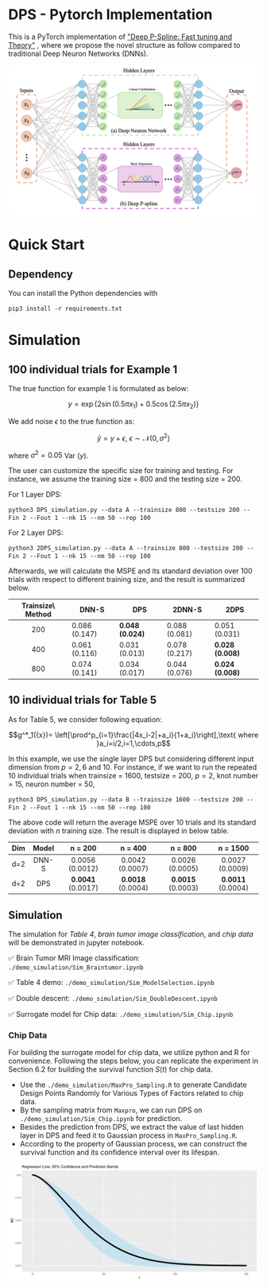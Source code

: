 # DPS - Pytorch Implementation 
This is a PyTorch implementation of ["Deep P-Spline: Fast tuning and Theory"](https://arxiv.org/abs/2501.01376) , where we propose the novel structure as follow compared to traditional Deep Neuron Networks (DNNs).

![](./imgs/DPS.png)
# Quick Start
## Dependency
You can install the Python dependencies with
```
pip3 install -r requirements.txt
```

# Simulation
## 100 individual trials for Example 1
The true function for example 1 is formulated as below:
```math
    y = \exp\{2\sin(0.5\pi x_1) + 0.5\cos(2.5\pi x_2)\}
```
We add noise $\epsilon$ to the true function as:
```math
    \tilde{y}= y+\epsilon,\ \epsilon\sim\mathcal{N}(0, \sigma^2)
```
where $\sigma^2 = 0.05$ Var $(y)$.

The user can customize the specific size for training and testing. For instance, we assume the training size = 800 and the testing size = 200.

For 1 Layer DPS:
```
python3 DPS_simulation.py --data A --trainsize 800 --testsize 200 --Fin 2 --Fout 1 --nk 15 --nm 50 --rep 100
```

For 2 Layer DPS:
```
python3 2DPS_simulation.py --data A --trainsize 800 --testsize 200 --Fin 2 --Fout 1 --nk 15 --nm 50 --rep 100
```

Afterwards, we will calculate the MSPE and its standard deviation over 100 trials with respect to different training size, and the result is summarized below.

Trainsize\ Method | DNN-S | DPS | 2DNN-S | 2DPS | 
:---: | --- | --- | --- |--- 
200 | 0.086 (0.147) | **0.048 (0.024)** | 0.088 (0.081) | 0.051 (0.031) |
400 | 0.061 (0.116) | 0.031 (0.013) | 0.078 (0.217) | **0.028 (0.008)** |
800 | 0.074 (0.141) | 0.034 (0.017) | 0.044 (0.076) | **0.024 (0.008)** | 


## 10 individual trials for Table 5
As for Table 5, we consider following equation:
```math
g^*_1({x})= \left[\prod^p_{i=1}\frac{|4x_i-2|+a_i}{1+a_i}\right],\text{ where }a_i=i/2,i=1,\cdots,p
```

In this example, we use the single layer DPS but considering different input dimension from $p=2,6$ and 10. For instance, if we want to run the repeated 10 individual trials when trainsize = 1600, testsize = 200, $p=2$, knot number = 15, neuron number = 50,

```
python3 DPS_simulation.py --data B --trainsize 1600 --testsize 200 --Fin 2 --Fout 1 --nk 15 --nm 50 --rep 100
```

The above code will return the average MSPE over 10 trials and its standard deviation with $n$ training size. The result is displayed in below table.

| Dim  | Model | n = 200  | n = 400 | n = 800  | n = 1500 |
| :-----:| :------: |:-----:| :-----:| :-----:| :-----:|
| d=2  | DNN-S | 0.0056 (0.0012) | 0.0042 (0.0007) | 0.0026 (0.0005) | 0.0027 (0.0009) |
| d=2  | DPS   | **0.0041** (0.0017) | **0.0018** (0.0004) | **0.0015** (0.0003) | **0.0011** (0.0004) |

## Simulation
The simulation for *Table 4*, *brain tumor image classification*, and *chip data* will be demonstrated in jupyter notebook.

✅ Brain Tumor MRI Image classification: `./demo_simulation/Sim_Braintumor.ipynb`

✅ Table 4 demo: `./demo_simulation/Sim_ModelSelection.ipynb`

✅ Double descent: `./demo_simulation/Sim_DoubleDescent.ipynb`

✅ Surrogate model for Chip data: `./demo_simulation/Sim_Chip.ipynb`

### Chip Data
For building the surrogate model for chip data, we utilize python and R for convenience. Following the steps below, you can replicate the experiment in Section 6.2 for building the survival function $S(t)$ for chip data.

- Use the `./demo_simulation/MaxPro_Sampling.R` to generate Candidate Design Points Randomly for Various Types of Factors related to chip data.
- By the sampling matrix from `Maxpro`, we can run DPS on `./demo_simulation/Sim_Chip.ipynb` for prediction.
- Besides the prediction from DPS, we extract the value of last hidden layer in DPS and feed it to Gaussian process in `MaxPro_Sampling.R`.
- According to the property of Gaussian process, we can construct the survival function and its confidence interval over its lifespan.

![|100](./imgs/PIplot2.png)

